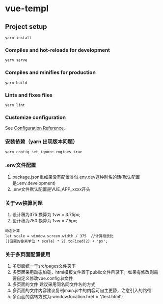 # vue-templ

## Project setup
```
yarn install
```

### Compiles and hot-reloads for development
```
yarn serve
```

### Compiles and minifies for production
```
yarn build
```

### Lints and fixes files
```
yarn lint
```

### Customize configuration
See [Configuration Reference](https://cli.vuejs.org/config/).

### 安装依赖（yarn 出现版本问题）
```
yarn config set ignore-engines true
```


### .env文件配置
1. package.json重如果没有配置类似.env.dev这种别名的话(默认配置是:.env.development)
2. .env文件默认配置是VUE_APP_xxxx开头
### 关于vw换算问题
1. 设计稿为375  换算为  1vw = 3.75px;
2. 设计稿为750 换算为 1vw = 7.5px;

```
动态计算
let scale = window.screen.width / 375  //计算缩放比
((设置的像素单位 * scale) * 2).toFixed(2) + 'px';
```

### 关于多页面配置使用

1. 多页面统一于src/pages文件夹下
2. 多页面采用动态加载，html模板文件置于public文件目录下，如果有修改则需要自定义修改vue.config.js文件
3. 多页面的文件 建议采用同名同文件名的方式
4. 多页面的文件内容建议复制main.js中的内容可自主更替，注意引入的路径
5. 多页面的跳转方式为:window.location.href = '/test.html';
